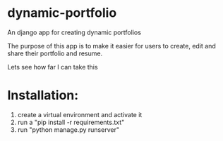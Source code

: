 # dynamic-portfolio
An django app for creating dynamic portfolios

The purpose of this app is to make it easier
for users to create, edit and share 
their portfolio and resume.

Lets see how far I can take this


# Installation:
1. create a virtual environment and activate it
2. run a "pip install -r requirements.txt"
3. run "python manage.py runserver"

